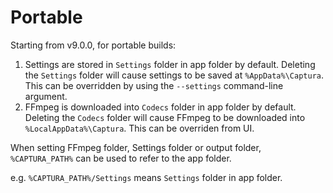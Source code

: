 # Portable

Starting from v9.0.0, for portable builds:

1. Settings are stored in `Settings` folder in app folder by default.
   Deleting the `Settings` folder will cause settings to be saved at `%AppData%\Captura`.
   This can be overridden by using the `--settings` command-line argument.
2. FFmpeg is downloaded into `Codecs` folder in app folder by default.
   Deleting the `Codecs` folder will cause FFmpeg to be downloaded into `%LocalAppData%\Captura`.
   This can be overriden from UI.

When setting FFmpeg folder, Settings folder or output folder, `%CAPTURA_PATH%`
can be used to refer to the app folder.

e.g. `%CAPTURA_PATH%/Settings` means `Settings` folder in app folder.